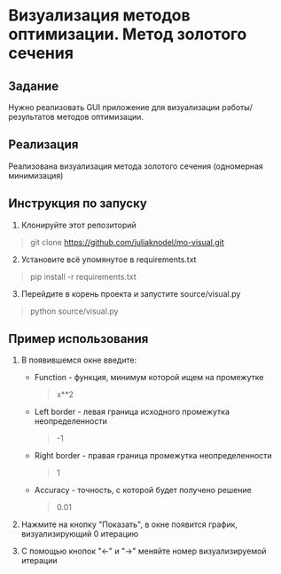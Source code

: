 # Визуализация методов оптимизации. Метод золотого сечения

## Задание
Нужно реализовать GUI приложение для визуализации работы/результатов методов оптимизации.

## Реализация
Реализована визуализация метода золотого сечения (одномерная минимизация)

## Инструкция по запуску

1. Клонируйте этот репозиторий
> git clone https://github.com/juliaknodel/mo-visual.git
2. Установите всё упомянутое в requirements.txt
> pip install -r requirements.txt
3. Перейдите в корень проекта и запустите source/visual.py
> python source/visual.py


## Пример использования

1. В появившемся окне введите:
    + Function - функция, минимум которой ищем на промежутке
        > x**2
    + Left border - левая граница исходного промежутка неопределенности
        > -1
    + Right border - правая граница промежутка неопределенности
        > 1
    + Accuracy - точность, с которой будет получено решение
        > 0.01

2. Нажмите на кнопку "Показать", в окне появится график, визуализирующий 0 итерацию
3. С помощью кнопок "<-" и "->" меняйте номер визуализируемой итерации





